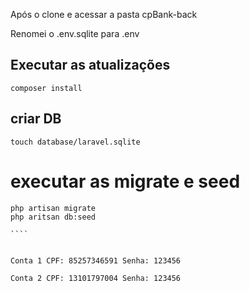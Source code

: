Após o clone e acessar a pasta cpBank-back

Renomei o .env.sqlite para .env

## Executar as atualizações

````
composer install

````
## criar DB
``````
touch database/laravel.sqlite

``````

# executar as migrate e seed

`````
php artisan migrate
php aritsan db:seed

````


Conta 1 CPF: 85257346591 Senha: 123456

Conta 2 CPF: 13101797004 Senha: 123456
